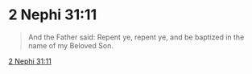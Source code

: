 # 2 Nephi 31:11

> And the Father said: Repent ye, repent ye, and be baptized in the name of my Beloved Son.

[2 Nephi 31:11](https://www.churchofjesuschrist.org/study/scriptures/bofm/2-ne/31?lang=eng&id=p11#p11)


